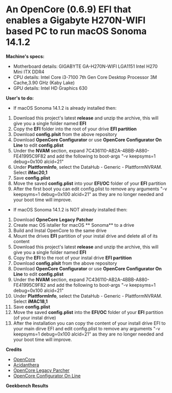 
# An OpenCore (0.6.9) EFI that enables a Gigabyte H270N-WIFI based PC to run macOS Sonoma 14.1.2

**Machine's specs:**
- Motherboard details: GIGABYTE GA-H270N-WIFI LGA1151 Intel H270 Mini ITX DDR4
- CPU details: Intel Core i3-7100 7th Gen Core Desktop Processor 3M Cache,3.90 GHz (Kaby Lake)
- GPU details: Intel HD Graphics 630

**User's to do:**
- If macOS Sonoma 14.1.2 is already installed then:
1. Download this project's latest **release** and unzip the archive, this will give you a single folder named **EFI**
2. Copy the  **EFI** folder into the root of your drive **EFI partition**
3. Download **config.plsit** from the above repository
4. Download **OpenCore Configurator** or use **OpenCore Configurator On Line** to edit **config.plist**
5. Under the **NVAM** section, expand 7C436110-AB2A-4BBB-A880-FE41995C9F82 and add the following to boot-args "-v keepsyms=1 debug=0x100 alcid=21"
6. Under **PlattformInfo**, select the DataHub - Generic - PlattformNVRAM. Select **iMac20,1**
7. Save **config.plist**
8. Move the saved **config.plist** into your **EFI/OC** folder of your **EFI** partition
9. After the first boot you can edit config.plist to remove any arguments "-v keepsyms=1 debug=0x100 alcid=21" as they are no longer needed and your boot time will improve.
  
- If macOS Sonoma 14.1.2 is NOT already installed then:
1. Download **OpneCore Legacy Patcher**
2. Create mac OS istaller for macOS ** Sonoma** to a drive
3. Build and Instal OpenCore to the same drive
4. Mount the drives **EFI** partition of your instal drive and delete all of its content
5. Download this project's latest **release** and unzip the archive, this will give you a single folder named **EFI**
6. Copy the  **EFI** to the root of your instal drive **EFI partition**
7. Download **config.plsit** from the above repository
8. Download **OpenCore Configurator** or use **OpenCore Configurator On Line** to edit **config.plist**
9. Under the **NVAM** section, expand 7C436110-AB2A-4BBB-A880-FE41995C9F82 and add the following to boot-args "-v keepsyms=1 debug=0x100 alcid=21"
10. Under **PlattformInfo**, select the DataHub - Generic - PlattformNVRAM. Select **iMAC18,1**
11. Save **config.plist**
12. Move the saved **config.plist** into the **EFI/OC** folder of your **EFI** partition (of your instal drive)
13. After the installation you can copy the content of your install drive EFI to your main dirve EFI and edit config.plist to remove any arguments "-v keepsyms=1 debug=0x100 alcid=21" as they are no longer needed and your boot time will improve.
    
**Credits**
- [OpenCore](https://github.com/acidanthera/OpenCorePkg)
- [Acidanthera](https://github.com/acidanthera)
- [OpenCore Legacy Parcher](https://dortania.github.io/OpenCore-Legacy-Patcher/)
- [OpenCore Configurator On Line](https://galada.gitee.io/opencoreconfiguratoronline/)

**Geekbench Results**
